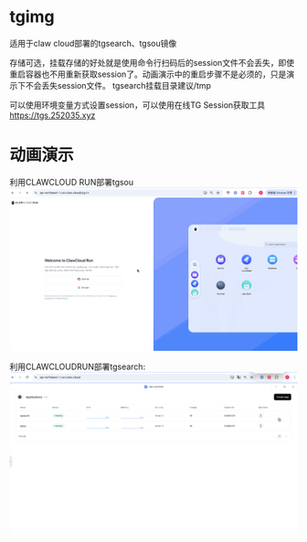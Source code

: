 # tgimg
适用于claw cloud部署的tgsearch、tgsou镜像

存储可选，挂载存储的好处就是使用命令行扫码后的session文件不会丢失，即使重启容器也不用重新获取session了。动画演示中的重启步骤不是必须的，只是演示下不会丢失session文件。
tgsearch挂载目录建议/tmp

可以使用环境变量方式设置session，可以使用在线TG Session获取工具 https://tgs.252035.xyz

# 动画演示
利用CLAWCLOUD RUN部署tgsou  
![利用CLAWCLOUD RUN部署tgsou](https://github.com/fish2018/tgimg/blob/main/利用CLAWCLOUDRUN部署tgsou.gif)  

利用CLAWCLOUDRUN部署tgsearch:  
![利用CLAWCLOUDRUN部署tgsearch](https://github.com/fish2018/tgimg/blob/main/利用CLAWCLOUDRUN部署tgsearch.gif)  
